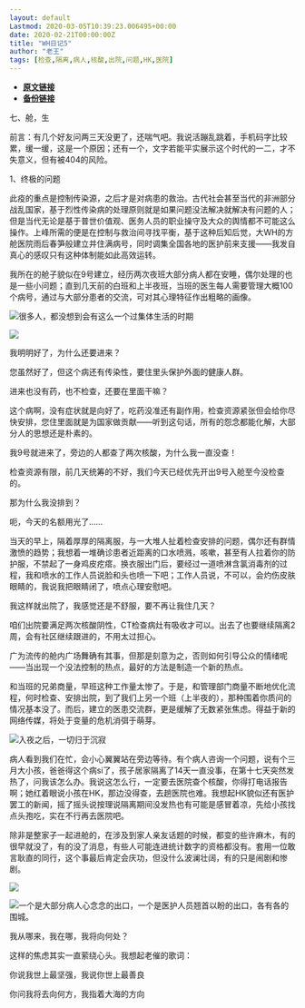 ```yaml
---
layout: default
Lastmod: 2020-03-05T10:39:23.006495+00:00
date: 2020-02-21T00:00:00Z
title: "WH日记5"
author: "老王"
tags: [检查,隔离,病人,核酸,出院,问题,HK,医院]
---
```


* [**原文链接**](https://mp.weixin.qq.com/s/gS6UQEUSiwPY1vw5dTbihQ)
* [**备份链接**](http://archive.ph/nJ79Q)


七、舱，生

前言：有几个好友问两三天没更了，还喘气吧。我说活蹦乱跳着，手机码字比较累，缓一缓，这是一个原因；还有一个，文字若能平实展示这个时代的一二，才不失意义，但有被404的风险。

1、终极的问题

此疫的重点是控制传染源，之后才是对病患的救治。古代社会甚至当代的非洲部分战乱国家，基于烈性传染病的处理原则就是如果问题没法解决就解决有问题的人；但是当代无论是基于普世价值观、医务人员的职业操守及大众的舆情都不可能这么操作。上峰所需的便是在控制与救治间寻找平衡，基于这种后知后觉，大WH的方舱医院雨后春笋般建立并住满病号，同时调集全国各地的医护前来支援——我发自真心的感叹只有这种体制能如此高效运转。

我所在的舱子貌似在9号建立，经历两次夜班大部分病人都在安睡，偶尔处理的也是一些小问题；直到几天前的白班和上半夜班，当班的医生每人需要管理大概100个病号，通过与大部分患者的交流，可对其心理特征作出粗略的画像。

![](/images/post/553b539a82bc074c8d27e027867e42c0.jpg)很多人，都没想到会有这么一个过集体生活的时期

![](/images/post/7acee0a3d2f3bfdf1d2927ec9cebd783.jpg)

我明明好了，为什么还要进来？

您虽然好了，但这个病还有传染性，要住里头保护外面的健康人群。

进来也没有药，也不检查，还要在里面干嘛？

这个病啊，没有症状就是向好了，吃药没准还有副作用，检查资源紧张但会给你尽快安排，您住里面就是为国家做贡献——听到这句话，所有的怨念都能化解，大部分人的思想还是朴素的。

我9号就进来了，旁边的人都查了两次核酸，为什么我一直没查！

检查资源有限，前几天统筹的不好，我们今天已经优先开出9号入舱至今没检查的。

那为什么我没排到？

呃，今天的名额用光了……

当天的早上，隔着厚厚的隔离服，与一大堆人扯着检查安排的问题，偶尔还有群情激愤的趋势；我想着一堆确诊患者近距离的口水喷溅，咳嗽，甚至有人拉着你的防护服，不禁起了一身鸡皮疙瘩。换衣服出门后，要经过一道喷淋含氯消毒剂的过程，我和喷水的工作人员说脸和头也喷一下吧；工作人员说，不可以，会灼伤皮肤眼睛的，我说我把眼睛闭了，喷点心理安慰吧。

我这样就出院了，我感觉还是不舒服，要不再让我住几天？

咱们出院要满足两次核酸阴性，CT检查病灶有吸收才可以。出去了也要继续隔离2周，会有社区继续跟进的，不用太过担心。

广为流传的舱内广场舞确有其事，但那是刻意为之，否则如何引导公众的情绪呢——当出现一个没法控制的热点，最好的方法是制造一个新的热点。

和当班的兄弟商量，早班这种工作量太惨了。于是，和管理部门商量不断地优化流程，何时检查、安排出院，到了我们上另一个班（上半夜的），那种围着你质问的情况基本没了。而后，建立的医患交流群，更是缓解了无数紧张焦虑。得益于新的网络传媒，将处于变量的危机消弭于萌芽。

![](/images/post/b5f4fcab5156bad3aa2c6d02a6913fcd.jpg)入夜之后，一切归于沉寂

病人看到我们在忙，会小心翼翼站在旁边等待。有个病人咨询一个问题，说有个三月大小孩，爸爸得这个病si了，孩子居家隔离了14天一直没事，在第十七天突然发热了，问我该怎么办。我说这怎么行，一定要去医院查个核酸，你得打电话报告啊；她红着眼说小孩在HK，那边没得查，去趟医院也难。我想起HK貌似还有医护罢工的新闻，摇了摇头说按理说隔离期间没发热也有可能是感冒着凉，先给小孩找点头孢吃，实在不行再去医院吧。

除非是整家子一起进舱的，在涉及到家人亲友话题的时候，都变的些许麻木，有的很早就没了，有的没了消息，有些人可能连进统计数字的资格都没有。套用一位敢言耿直的同行，这个事最后肯定会庆功，但没什么波澜壮阔，有的只是闹剧和惨剧。

![](/images/post/68071ed05de414f79e0ae0cc29964df2.jpg)

![](/images/post/35255e41f977fd4b8af1b64bda36fa5c.jpg)一个是大部分病人心念念的出口，一个是医护人员翘首以盼的出口，各有各的围城。

我从哪来，我在哪，我将向何处？

这样的焦虑其实一直萦绕心头。我想起老催的歌词：

你说我世上最坚强，我说你世上最善良

你问我将去向何方，我指着大海的方向

